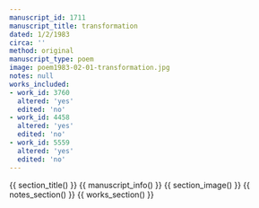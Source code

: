 ```yaml
---
manuscript_id: 1711
manuscript_title: transformation
dated: 1/2/1983
circa: ''
method: original
manuscript_type: poem
image: poem1983-02-01-transformation.jpg
notes: null
works_included:
- work_id: 3760
  altered: 'yes'
  edited: 'no'
- work_id: 4458
  altered: 'yes'
  edited: 'no'
- work_id: 5559
  altered: 'yes'
  edited: 'no'
---
```


{{ section_title() }}
{{ manuscript_info() }}
{{ section_image() }}
{{ notes_section() }}
{{ works_section() }}
